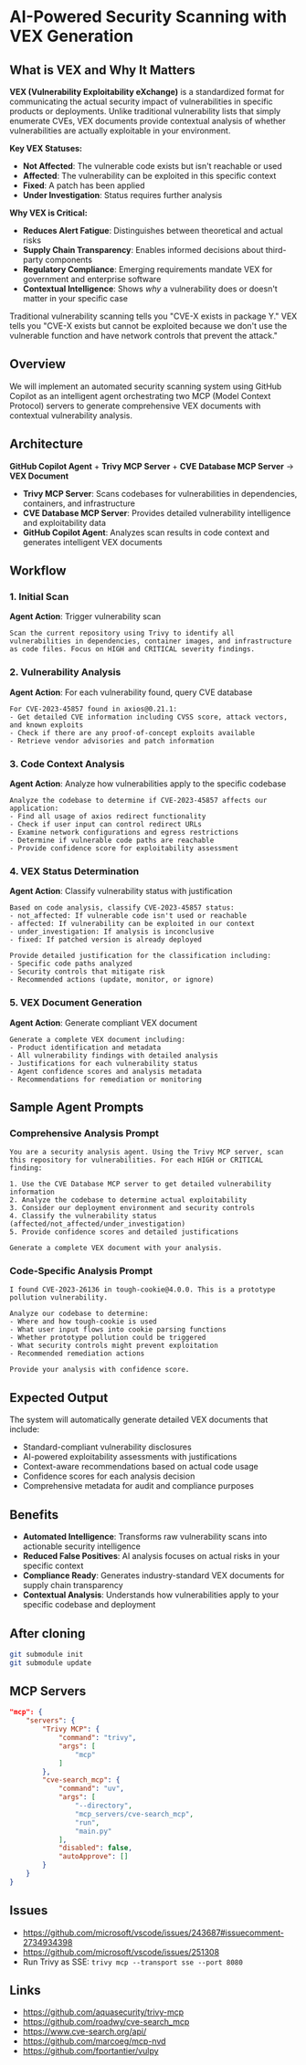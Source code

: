 # AI-Powered Security Scanning with VEX Generation

## What is VEX and Why It Matters

**VEX (Vulnerability Exploitability eXchange)** is a standardized format for communicating the actual security impact of vulnerabilities in specific products or deployments. Unlike traditional vulnerability lists that simply enumerate CVEs, VEX documents provide contextual analysis of whether vulnerabilities are actually exploitable in your environment.

**Key VEX Statuses:**
- **Not Affected**: The vulnerable code exists but isn't reachable or used
- **Affected**: The vulnerability can be exploited in this specific context
- **Fixed**: A patch has been applied
- **Under Investigation**: Status requires further analysis

**Why VEX is Critical:**
- **Reduces Alert Fatigue**: Distinguishes between theoretical and actual risks
- **Supply Chain Transparency**: Enables informed decisions about third-party components  
- **Regulatory Compliance**: Emerging requirements mandate VEX for government and enterprise software
- **Contextual Intelligence**: Shows *why* a vulnerability does or doesn't matter in your specific case

Traditional vulnerability scanning tells you "CVE-X exists in package Y." VEX tells you "CVE-X exists but cannot be exploited because we don't use the vulnerable function and have network controls that prevent the attack."

## Overview

We will implement an automated security scanning system using GitHub Copilot as an intelligent agent orchestrating two MCP (Model Context Protocol) servers to generate comprehensive VEX documents with contextual vulnerability analysis.

## Architecture

**GitHub Copilot Agent** + **Trivy MCP Server** + **CVE Database MCP Server** → **VEX Document**

- **Trivy MCP Server**: Scans codebases for vulnerabilities in dependencies, containers, and infrastructure
- **CVE Database MCP Server**: Provides detailed vulnerability intelligence and exploitability data
- **GitHub Copilot Agent**: Analyzes scan results in code context and generates intelligent VEX documents

## Workflow

### 1. Initial Scan
**Agent Action**: Trigger vulnerability scan
```
Scan the current repository using Trivy to identify all vulnerabilities in dependencies, container images, and infrastructure as code files. Focus on HIGH and CRITICAL severity findings.
```

### 2. Vulnerability Analysis
**Agent Action**: For each vulnerability found, query CVE database
```
For CVE-2023-45857 found in axios@0.21.1:
- Get detailed CVE information including CVSS score, attack vectors, and known exploits
- Check if there are any proof-of-concept exploits available
- Retrieve vendor advisories and patch information
```

### 3. Code Context Analysis  
**Agent Action**: Analyze how vulnerabilities apply to the specific codebase
```
Analyze the codebase to determine if CVE-2023-45857 affects our application:
- Find all usage of axios redirect functionality
- Check if user input can control redirect URLs
- Examine network configurations and egress restrictions
- Determine if vulnerable code paths are reachable
- Provide confidence score for exploitability assessment
```

### 4. VEX Status Determination
**Agent Action**: Classify vulnerability status with justification
```
Based on code analysis, classify CVE-2023-45857 status:
- not_affected: If vulnerable code isn't used or reachable
- affected: If vulnerability can be exploited in our context  
- under_investigation: If analysis is inconclusive
- fixed: If patched version is already deployed

Provide detailed justification for the classification including:
- Specific code paths analyzed
- Security controls that mitigate risk
- Recommended actions (update, monitor, or ignore)
```

### 5. VEX Document Generation
**Agent Action**: Generate compliant VEX document
```
Generate a complete VEX document including:
- Product identification and metadata
- All vulnerability findings with detailed analysis
- Justifications for each vulnerability status
- Agent confidence scores and analysis metadata
- Recommendations for remediation or monitoring
```

## Sample Agent Prompts

### Comprehensive Analysis Prompt
```
You are a security analysis agent. Using the Trivy MCP server, scan this repository for vulnerabilities. For each HIGH or CRITICAL finding:

1. Use the CVE Database MCP server to get detailed vulnerability information
2. Analyze the codebase to determine actual exploitability 
3. Consider our deployment environment and security controls
4. Classify the vulnerability status (affected/not_affected/under_investigation)
5. Provide confidence scores and detailed justifications

Generate a complete VEX document with your analysis.
```

### Code-Specific Analysis Prompt  
```
I found CVE-2023-26136 in tough-cookie@4.0.0. This is a prototype pollution vulnerability.

Analyze our codebase to determine:
- Where and how tough-cookie is used
- What user input flows into cookie parsing functions  
- Whether prototype pollution could be triggered
- What security controls might prevent exploitation
- Recommended remediation actions

Provide your analysis with confidence score.
```

## Expected Output

The system will automatically generate detailed VEX documents that include:
- Standard-compliant vulnerability disclosures
- AI-powered exploitability assessments with justifications
- Context-aware recommendations based on actual code usage
- Confidence scores for each analysis decision
- Comprehensive metadata for audit and compliance purposes

## Benefits

- **Automated Intelligence**: Transforms raw vulnerability scans into actionable security intelligence
- **Reduced False Positives**: AI analysis focuses on actual risks in your specific context
- **Compliance Ready**: Generates industry-standard VEX documents for supply chain transparency
- **Contextual Analysis**: Understands how vulnerabilities apply to your specific codebase and deployment

## After cloning

```bash
git submodule init
git submodule update
```

## MCP Servers

```json
"mcp": {
    "servers": {
        "Trivy MCP": {
            "command": "trivy",
            "args": [
                "mcp"
            ]
        },
        "cve-search_mcp": {
            "command": "uv",
            "args": [
                "--directory",
                "mcp_servers/cve-search_mcp",
                "run",
                "main.py"
            ],
            "disabled": false,
            "autoApprove": []
        }
    }
}
```

## Issues
- https://github.com/microsoft/vscode/issues/243687#issuecomment-2734934398
- https://github.com/microsoft/vscode/issues/251308
- Run Trivy as SSE: `trivy mcp --transport sse --port 8080`

## Links
- https://github.com/aquasecurity/trivy-mcp
- https://github.com/roadwy/cve-search_mcp
- https://www.cve-search.org/api/
- https://github.com/marcoeg/mcp-nvd
- https://github.com/fportantier/vulpy